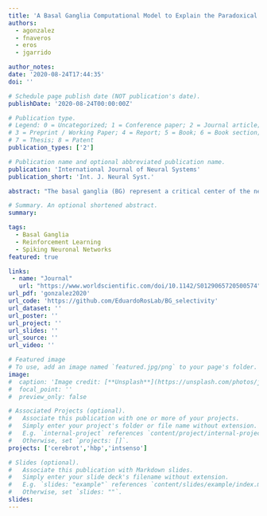 ```yaml
---
title: 'A Basal Ganglia Computational Model to Explain the Paradoxical Sensorial Improvement in the Presence of Huntington’s Disease'
authors:
  - agonzalez
  - fnaveros
  - eros
  - jgarrido

author_notes:
date: '2020-08-24T17:44:35'
doi: ''

# Schedule page publish date (NOT publication's date).
publishDate: '2020-08-24T00:00:00Z'

# Publication type.
# Legend: 0 = Uncategorized; 1 = Conference paper; 2 = Journal article;
# 3 = Preprint / Working Paper; 4 = Report; 5 = Book; 6 = Book section;
# 7 = Thesis; 8 = Patent
publication_types: ['2']

# Publication name and optional abbreviated publication name.
publication: 'International Journal of Neural Systems'
publication_short: 'Int. J. Neural Syst.'

abstract: "The basal ganglia (BG) represent a critical center of the nervous system for sensorial discrimination. Although it is known that Huntington’s disease (HD) affects this brain area, it still remains unclear how HD patients achieve paradoxical improvement in sensorial discrimination tasks. This paper presents a computational model of the BG including the main nuclei and the typical firing properties of their neurons. The BG model has been embedded within an auditory signal detection task. We have emulated the effect that the altered levels of dopamine and the degree of HD affectation have in information processing at different layers of the BG, and how these aspects shape transient and steady states differently throughout the selection task. By extracting the independent components of the BG activity at different populations, it is evidenced that early and medium stages of HD affectation may enhance transient activity in the striatum and the substantia nigra pars reticulata. These results represent a possible explanation for the paradoxical improvement that HD patients present in discrimination task performance. Thus, this paper provides a novel understanding on how the fast dynamics of the BG network at different layers interact and enable transient states to emerge throughout the successive neuron populations."

# Summary. An optional shortened abstract.
summary:

tags:
  - Basal Ganglia
  - Reinforcement Learning
  - Spiking Neuronal Networks
featured: true

links:
 - name: "Journal"
   url: "https://www.worldscientific.com/doi/10.1142/S0129065720500574"
url_pdf: 'gonzalez2020'
url_code: 'https://github.com/EduardoRosLab/BG_selectivity'
url_dataset: ''
url_poster: ''
url_project: ''
url_slides: ''
url_source: ''
url_video: ''

# Featured image
# To use, add an image named `featured.jpg/png` to your page's folder.
image:
#  caption: 'Image credit: [**Unsplash**](https://unsplash.com/photos/jdD8gXaTZsc)'
#  focal_point: ''
#  preview_only: false

# Associated Projects (optional).
#   Associate this publication with one or more of your projects.
#   Simply enter your project's folder or file name without extension.
#   E.g. `internal-project` references `content/project/internal-project/index.md`.
#   Otherwise, set `projects: []`.
projects: ['cerebrot','hbp','intsenso']

# Slides (optional).
#   Associate this publication with Markdown slides.
#   Simply enter your slide deck's filename without extension.
#   E.g. `slides: "example"` references `content/slides/example/index.md`.
#   Otherwise, set `slides: ""`.
slides:
---
```

